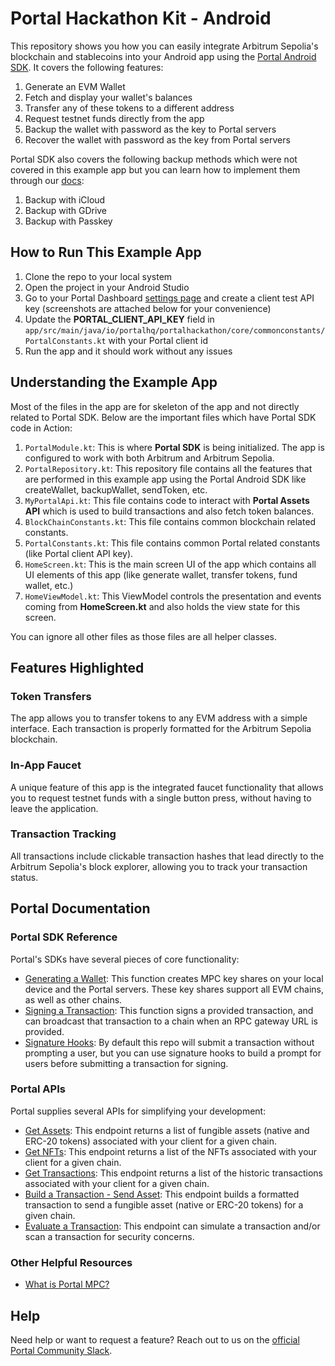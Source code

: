 # Portal Hackathon Kit - Android

This repository shows you how you can easily integrate Arbitrum Sepolia's blockchain and stablecoins into your Android app using the [Portal Android SDK](https://docs.portalhq.io/guides/android). It covers the following features:

1. Generate an EVM Wallet
2. Fetch and display your wallet's balances
3. Transfer any of these tokens to a different address
4. Request testnet funds directly from the app
5. Backup the wallet with password as the key to Portal servers
6. Recover the wallet with password as the key from Portal servers

Portal SDK also covers the following backup methods which were not covered in this example app but you can learn how to implement them through our [docs](https://docs.portalhq.io/guides/android/back-up-a-wallet):

1. Backup with iCloud
2. Backup with GDrive
3. Backup with Passkey

## How to Run This Example App

1. Clone the repo to your local system
2. Open the project in your Android Studio
3. Go to your Portal Dashboard [settings page](https://app.portalhq.io/settings#client-api-keys) and create a client test API key (screenshots are attached below for your convenience)
4. Update the **PORTAL_CLIENT_API_KEY** field in `app/src/main/java/io/portalhq/portalhackathon/core/commonconstants/PortalConstants.kt` with your Portal client id
5. Run the app and it should work without any issues

## Understanding the Example App

Most of the files in the app are for skeleton of the app and not directly related to Portal SDK. Below are the important files which have Portal SDK code in Action:

1. `PortalModule.kt`: This is where **Portal SDK** is being initialized. The app is configured to work with both Arbitrum and Arbitrum Sepolia.
2. `PortalRepository.kt`: This repository file contains all the features that are performed in this example app using the Portal Android SDK like createWallet, backupWallet, sendToken, etc.
3. `MyPortalApi.kt`: This file contains code to interact with **Portal Assets API** which is used to build transactions and also fetch token balances.
4. `BlockChainConstants.kt`: This file contains common blockchain related constants.
5. `PortalConstants.kt`: This file contains common Portal related constants (like Portal client API key).
6. `HomeScreen.kt`: This is the main screen UI of the app which contains all UI elements of this app (like generate wallet, transfer tokens, fund wallet, etc.)
7. `HomeViewModel.kt`: This ViewModel controls the presentation and events coming from **HomeScreen.kt** and also holds the view state for this screen.

You can ignore all other files as those files are all helper classes.

## Features Highlighted

### Token Transfers

The app allows you to transfer tokens to any EVM address with a simple interface. Each transaction is properly formatted for the Arbitrum Sepolia blockchain.

### In-App Faucet

A unique feature of this app is the integrated faucet functionality that allows you to request testnet funds with a single button press, without having to leave the application.

### Transaction Tracking

All transactions include clickable transaction hashes that lead directly to the Arbitrum Sepolia's block explorer, allowing you to track your transaction status.

## Portal Documentation

### Portal SDK Reference

Portal's SDKs have several pieces of core functionality:

- [Generating a Wallet](https://docs.portalhq.io/guides/web/create-a-wallet): This function creates MPC key shares on your local device and the Portal servers. These key shares support all EVM chains, as well as other chains.
- [Signing a Transaction](https://docs.portalhq.io/guides/web/sign-a-transaction): This function signs a provided transaction, and can broadcast that transaction to a chain when an RPC gateway URL is provided.
- [Signature Hooks](https://docs.portalhq.io/guides/web/add-custom-signature-hooks): By default this repo will submit a transaction without prompting a user, but you can use signature hooks to build a prompt for users before submitting a transaction for signing.

### Portal APIs

Portal supplies several APIs for simplifying your development:

- [Get Assets](https://docs.portalhq.io/reference/client-api/v3-endpoints#get-assets-by-chain): This endpoint returns a list of fungible assets (native and ERC-20 tokens) associated with your client for a given chain.
- [Get NFTs](https://docs.portalhq.io/reference/client-api/v3-endpoints#get-nft-assets-by-chain): This endpoint returns a list of the NFTs associated with your client for a given chain.
- [Get Transactions](https://docs.portalhq.io/reference/client-api/v3-endpoints#get-transactions-by-chain): This endpoint returns a list of the historic transactions associated with your client for a given chain.
- [Build a Transaction - Send Asset](https://docs.portalhq.io/reference/client-api/v3-endpoints#build-a-send-asset-transaction): This endpoint builds a formatted transaction to send a fungible asset (native or ERC-20 tokens) for a given chain.
- [Evaluate a Transaction](https://docs.portalhq.io/reference/client-api/v3-endpoints#evaluate-a-transaction): This endpoint can simulate a transaction and/or scan a transaction for security concerns.

### Other Helpful Resources

- [What is Portal MPC?](https://docs.portalhq.io/resources/portals-mpc-architecture)

## Help

Need help or want to request a feature? Reach out to us on the [official Portal Community Slack](https://portalcommunity.slack.com/archives/C07EZFF9N78).
